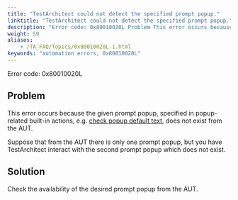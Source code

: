 ```yaml
--- 
title: "TestArchitect could not detect the specified prompt popup."
linktitle: "TestArchitect could not detect the specified prompt popup."
description: "Error code: 0x80010020L Problem This error occurs because the given prompt popup, specified in popup-related built-in actions, e.g. check popup default text , does not exist from the AUT. Suppose that ..."
weight: 59
aliases: 
    - /TA_FAQ/Topics/0x80010020L-1.html
keywords: "automation errors, 0x80010020L"
---
```


Error code: 0x80010020L

## Problem

This error occurs because the given prompt popup, specified in popup-related built-in actions, e.g. [check popup default text](/TA_Automation/Topics/bia_check_popup_default_text.html), does not exist from the AUT.

Suppose that from the AUT there is only one prompt popup, but you have TestArchitect interact with the second prompt popup which does not exist.

## Solution

Check the availability of the desired prompt popup from the AUT.




